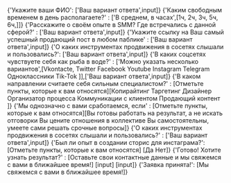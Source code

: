 
{'Укажите ваши ФИО': ['Ваш вариант ответа',input]}
{'Каким свободным временем в день  располагаете?' : ['В среднем, в часах',[1ч, 2ч, 3ч, 5ч, 6ч,]]}
{'Расскажите о своём опыте в SMM? Где встречались с данной сферой?' : ['Ваш вариант ответа',input]}
{'Укажите ссылку на Ваш самый успешный продающий пост в любом паблике' : ['Ваш вариант ответа',input]}
{'О каких инструментах продвижения в сосетях слышали и пользовались?': ['Ваш вариант ответа',input]}
{'В каких соцсетях чувствуете себя как рыба в воде?' : ['Можно указать несколько вариантов',[Vkontacte, Twitter Facebook Youtube Instagram Telegram Одноклассники Tik-Tok ]],['Ваш вариант ответа',input]}
{'В каком направлении считаете себя сильным специалистом?' : [Отметьте пункты, которые к вам относятся][Копирайтинг Таргетинг Дизайнер Организатор процесса Коммуникации с клиентом Продающий контент ]}
{'Мы однозначно с вами сработаемся, если' : [Отметьте пункты, которые к вам относятся][Вы готовы работать на результат, а не искать отговорки Вы  цените отношения в коллективе Вы самостоятельны, умеете сами решать срочные вопросы]}
{'О каких инструментах продвижения в сосетях слышали и пользовались?' : ['Ваш вариант ответа',input]}
{'Был ли опыт в создании сторис для инстаграма?': [Отметьте пункты, которые к вам относятся] [Да Нет]}
{'Готово! Хотите узнать результат?' : [Оставьте свои контактные данные и мы свяжемся с вами в ближайшее время!] [input] [input]}
{'Заявка принята!': [Мы свяжемся с вами в ближайшее время!]}